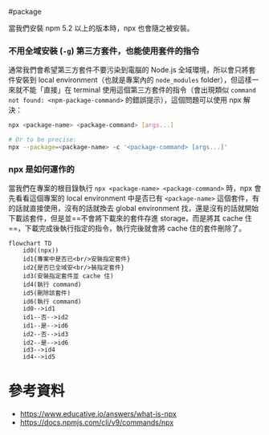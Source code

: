 #package 

當我們安裝 npm 5.2 以上的版本時，npx 也會隨之被安裝。

### 不用全域安裝 (`-g`) 第三方套件，也能使用套件的指令

通常我們會希望第三方套件不要污染到電腦的 Node.js 全域環境，所以會只將套件安裝到 local environment（也就是專案內的 `node_modules` folder），但這樣一來就不能「直接」在 terminal 使用這個第三方套件的指令（會出現類似 `command not found: <npm-package-command>` 的錯誤提示），這個問題可以使用 npx 解決：

```bash
npx <package-name> <package-command> [args...]

# Or to be precise:
npx --package=<package-name> -c '<package-command> [args...]'
```

### npx 是如何運作的

當我們在專案的根目錄執行 `npx <package-name> <package-command>` 時，npx 會先看看這個專案的 local environment 中是否已有 `<package-name>` 這個套件，有的話就直接使用，沒有的話就換去 global environment 找，還是沒有的話就開始下載該套件，但是並==不會將下載來的套件存進 storage，而是將其 cache 住==，下載完成後執行指定的指令，執行完後就會將 cache 住的套件刪除了。

```mermaid
flowchart TD
    id0((npx))
    id1{專案中是否已<br/>安裝指定套件}
    id2{是否已全域安<br/>裝指定套件}
    id3(安裝指定套件並 cache 住)
    id4(執行 command)
    id5(刪除該套件)
    id6(執行 command)
    id0-->id1
    id1--否-->id2
    id1--是-->id6
    id2--否-->id3
    id2--是-->id6
    id3-->id4
    id4-->id5
```

# 參考資料

- <https://www.educative.io/answers/what-is-npx>
- <https://docs.npmjs.com/cli/v9/commands/npx>
